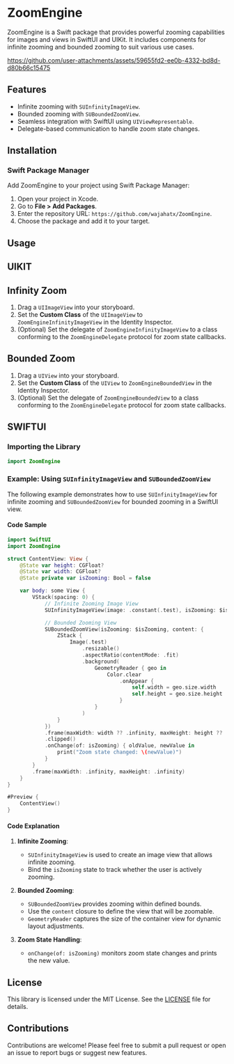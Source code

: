 # ZoomEngine

ZoomEngine is a Swift package that provides powerful zooming capabilities for images and views in SwiftUI and UIKit. It includes components for infinite zooming and bounded zooming to suit various use cases.



https://github.com/user-attachments/assets/59655fd2-ee0b-4332-bd8d-d80b66c15475




## Features
- Infinite zooming with `SUInfinityImageView`.
- Bounded zooming with `SUBoundedZoomView`.
- Seamless integration with SwiftUI using `UIViewRepresentable`.
- Delegate-based communication to handle zoom state changes.

## Installation

### Swift Package Manager
Add ZoomEngine to your project using Swift Package Manager:

1. Open your project in Xcode.
2. Go to **File > Add Packages**.
3. Enter the repository URL: `https://github.com/wajahatx/ZoomEngine`.
4. Choose the package and add it to your target.

## Usage
## UIKIT
## Infinity Zoom


1. Drag a `UIImageView` into your storyboard.
2. Set the **Custom Class** of the `UIImageView` to `ZoomEngineInfinityImageView` in the Identity Inspector.
3. (Optional) Set the delegate of `ZoomEngineInfinityImageView` to a class conforming to the `ZoomEngineDelegate` protocol for zoom state callbacks.


## Bounded Zoom

1. Drag a `UIView` into your storyboard.
2. Set the **Custom Class** of the `UIView` to `ZoomEngineBoundedView` in the Identity Inspector.
3. (Optional) Set the delegate of `ZoomEngineBoundedView` to a class conforming to the `ZoomEngineDelegate` protocol for zoom state callbacks.

## SWIFTUI

### Importing the Library
```swift
import ZoomEngine
```

### Example: Using `SUInfinityImageView` and `SUBoundedZoomView`

The following example demonstrates how to use `SUInfinityImageView` for infinite zooming and `SUBoundedZoomView` for bounded zooming in a SwiftUI view.

#### Code Sample
```swift
import SwiftUI
import ZoomEngine

struct ContentView: View {
    @State var height: CGFloat?
    @State var width: CGFloat?
    @State private var isZooming: Bool = false

    var body: some View {
        VStack(spacing: 0) {
            // Infinite Zooming Image View
            SUInfinityImageView(image: .constant(.test), isZooming: $isZooming, cornerRadius: 0)

            // Bounded Zooming View
            SUBoundedZoomView(isZooming: $isZooming, content: {
                ZStack {
                    Image(.test)
                        .resizable()
                        .aspectRatio(contentMode: .fit)
                        .background(
                            GeometryReader { geo in
                                Color.clear
                                    .onAppear {
                                        self.width = geo.size.width
                                        self.height = geo.size.height
                                    }
                            }
                        )
                }
            })
            .frame(maxWidth: width ?? .infinity, maxHeight: height ?? .infinity)
            .clipped()
            .onChange(of: isZooming) { oldValue, newValue in
                print("Zoom state changed: \(newValue)")
            }
        }
        .frame(maxWidth: .infinity, maxHeight: .infinity)
    }
}

#Preview {
    ContentView()
}
```

#### Code Explanation

1. **Infinite Zooming**:
   - `SUInfinityImageView` is used to create an image view that allows infinite zooming.
   - Bind the `isZooming` state to track whether the user is actively zooming.

2. **Bounded Zooming**:
   - `SUBoundedZoomView` provides zooming within defined bounds.
   - Use the `content` closure to define the view that will be zoomable.
   - `GeometryReader` captures the size of the container view for dynamic layout adjustments.

3. **Zoom State Handling**:
   - `onChange(of: isZooming)` monitors zoom state changes and prints the new value.

## License

This library is licensed under the MIT License. See the [LICENSE](https://github.com/your-repo/ZoomEngine/blob/main/LICENSE) file for details.

## Contributions

Contributions are welcome! Please feel free to submit a pull request or open an issue to report bugs or suggest new features.

